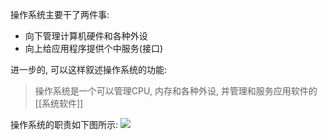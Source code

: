 操作系统主要干了两件事:
- 向下管理计算机硬件和各种外设
- 向上给应用程序提供个中服务(接口)

进一步的, 可以这样叙述操作系统的功能:
> 操作系统是一个可以管理CPU, 内存和各种外设, 并管理和服务应用软件的[[系统软件]]

操作系统的职责如下图所示:
![](https://picture-bed-1301848969.cos.ap-shanghai.myqcloud.com/20220407200847.png)

